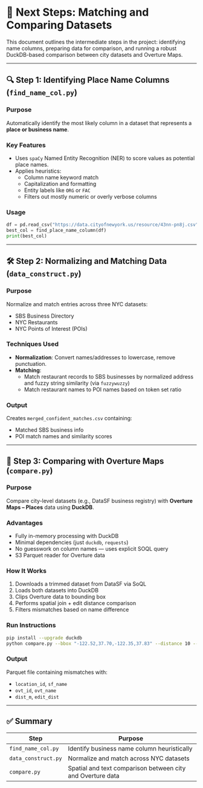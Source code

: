 # 🚀 Next Steps: Matching and Comparing Datasets

This document outlines the intermediate steps in the project: identifying name columns, preparing data for comparison, and running a robust DuckDB-based comparison between city datasets and Overture Maps.

---

## 🔍 Step 1: Identifying Place Name Columns (`find_name_col.py`)

### Purpose
Automatically identify the most likely column in a dataset that represents a **place or business name**.

### Key Features
- Uses `spaCy` Named Entity Recognition (NER) to score values as potential place names.
- Applies heuristics:
  - Column name keyword match
  - Capitalization and formatting
  - Entity labels like `ORG` or `FAC`
  - Filters out mostly numeric or overly verbose columns

### Usage
```python
df = pd.read_csv("https://data.cityofnewyork.us/resource/43nn-pn8j.csv")
best_col = find_place_name_column(df)
print(best_col)
```

---

## 🛠️ Step 2: Normalizing and Matching Data (`data_construct.py`)

### Purpose
Normalize and match entries across three NYC datasets:
- SBS Business Directory
- NYC Restaurants
- NYC Points of Interest (POIs)

### Techniques Used
- **Normalization**: Convert names/addresses to lowercase, remove punctuation.
- **Matching**:
  - Match restaurant records to SBS businesses by normalized address and fuzzy string similarity (via `fuzzywuzzy`)
  - Match restaurant names to POI names based on token set ratio

### Output
Creates `merged_confident_matches.csv` containing:
- Matched SBS business info
- POI match names and similarity scores

---

## 🧮 Step 3: Comparing with Overture Maps (`compare.py`)

### Purpose
Compare city-level datasets (e.g., DataSF business registry) with **Overture Maps – Places** data using **DuckDB**.

### Advantages
- Fully in-memory processing with DuckDB
- Minimal dependencies (just `duckdb`, `requests`)
- No guesswork on column names — uses explicit SOQL query
- S3 Parquet reader for Overture data

### How It Works
1. Downloads a trimmed dataset from DataSF via SoQL
2. Loads both datasets into DuckDB
3. Clips Overture data to bounding box
4. Performs spatial join + edit distance comparison
5. Filters mismatches based on name difference

### Run Instructions
```bash
pip install --upgrade duckdb
python compare.py --bbox "-122.52,37.70,-122.35,37.83" --distance 10 --outfile sf_mismatch.parquet
```

### Output
Parquet file containing mismatches with:
- `location_id`, `sf_name`
- `ovt_id`, `ovt_name`
- `dist_m`, `edit_dist`

---

## ✅ Summary

| Step | Purpose |
|------|---------|
| `find_name_col.py` | Identify business name column heuristically |
| `data_construct.py` | Normalize and match across NYC datasets |
| `compare.py` | Spatial and text comparison between city and Overture data |


